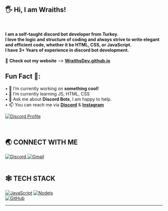 ## 🖐 Hi, I am Wraiths!

<br />

**I am a self-taught discord bot developer from Turkey.**
<br/>**I love the logic and structure of coding and always strive to write elegant and efficient code, whether it be HTML, CSS, or JavaScript.**
<br />**I have 3+ Years of experience in discord bot development.**
<br/><br/>👀 **Check out my website** --> <a href="https://wraithsdev.github.io/"><b>WraithsDev.github.io</b></a>
<!-- <img src="https://github-readme-stats.vercel.app/api/?username=ErenBaygun&show_icons=true" alt="git stats"> -->


## Fun Fact 🎈:

<!-- <img align="left" height="150" src="https://raw.githubusercontent.com/hicodersofficial/images/main/giphy%20(2).gif" style="margin-right: 2rem;"> -->

• 🔭 I’m currently working on <b>something cool!</b> <br/>
• 🌱 I’m currently learning JS, HTML, CSS<br/>
• 💬 Ask me about <b>Discord Bots</b>, I am happy to help.<br/>
• 📫 You can reach me via <a href="https://discord.gg/J2QZnWydtn"><b>Discord</b></a> & <a href="https://www.instagram.com/"><b>Instagram</b></a><br/>
</span>

<!-- ![Profile views](https://gpvc.arturio.dev/WrozyDeveloper) -->

[![Discord Profile](https://lanyard-profile-readme.vercel.app/api/843136836947410945?theme=dark&bg=272727)](https://discord.com/users/843136836947410945)
<!-- <a href="http://www.github.com/ErenBaygun"><img src="https://activity-graph.herokuapp.com/graph?username=WrozyDeveloper&bg_color=1c1917&color=ffffff&line=0891b2&point=ffffff&area_color=1c1917&area=true&hide_border=true&custom_title=GitHub%20Commits%20Graph" alt="GitHub Commits Graph" /></a> -->

<br />

## 🌏 **CONNECT WITH ME**

<!--<a href="https://www.instagram.com"> 
    <img src="https://img.shields.io/badge/Instagram-E4405F?style=for-the-badge&logo=instagram&logoColor=white" title="Instagram"  alt="Instagram"/>
</a> -->
<a href="https://discord.com/users/843136836947410945"> 
    <img src="https://img.shields.io/badge/Discord-7289DA?style=for-the-badge&logo=discord&logoColor=white" title="Discord"  alt="Discord"/>
</a>
<!-- <a href="https://www.youtube.com/"> 
    <img src="https://img.shields.io/badge/YouTube-FF0000?style=for-the-badge&logo=youtube&logoColor=white" title="Youtube"  alt="Youtube"/>
</a> -->
<a href="mailto:deapdev99@gmail.com"> 
    <img src="https://img.shields.io/badge/Gmail-D14836?style=for-the-badge&logo=gmail&logoColor=white" title="Gmail"  alt="Gmail"/>
</a>
<!-- <a href="https://twitter.com/"> 
    <img src="https://img.shields.io/badge/Twitter-1DA1F2?style=for-the-badge&logo=twitter&logoColor=white" title="Twitter"  alt="Twitter"/>
</a> -->
<!-- <a href="https://www.facebook.com/"> 
    <img src="https://img.shields.io/badge/Facebook-%231877F2.svg?style=for-the-badge&logo=Facebook&logoColor=white" title="Facebook"  alt="Facebook"/>
</a> -->
<!-- <a  href="https://www.linkedin.com/">
    <img src="https://img.shields.io/badge/LinkedIn-0077B5?style=for-the-badge&logo=linkedin&logoColor=white" title="LinkedIn"  alt="LinkedIn"/>
</a> -->
<!-- <a href="https://codepen.io/"> 
    <img src="https://img.shields.io/badge/Codepen-000000?style=for-the-badge&logo=codepen&logoColor=white" title="Codepen"  alt="Codepen"/>
</a> -->
<br />


<br />

## 🕸️ **TECH STACK**

[![JavaScript](https://img.shields.io/badge/JavaScript-F7DF1E?style=for-the-badge&logo=javascript&logoColor=black "JavaScript")][repo]
[![](https://img.shields.io/badge/Node.js-43853D?style=for-the-badge&logo=node.js&logoColor=white "Nodejs")][repo]
<br />
[![GitHub](https://img.shields.io/badge/github-%23121011.svg?style=for-the-badge&logo=github&logoColor=white "GitHub")][repo]
<br />

<!-- [![HTML](https://img.shields.io/badge/HTML5-E34F26?style=for-the-badge&logo=html5&logoColor=white "HTML")][repo] -->
<!-- [![CSS3](https://img.shields.io/badge/CSS3-1572B6?style=for-the-badge&logo=css3&logoColor=white "CSS")][repo] -->
<!-- [![React](https://img.shields.io/badge/React-20232A?style=for-the-badge&logo=react&logoColor=61DAFB "React")][repo] -->
<!-- [![Typescript](https://img.shields.io/badge/TypeScript-007ACC?style=for-the-badge&logo=typescript&logoColor=white "Typescript")][repo] -->
<!-- [![Next JS](https://img.shields.io/badge/Next-black?style=for-the-badge&logo=next.js&logoColor=white "Next.js")][repo] -->
<!-- [![Bootstrap](https://img.shields.io/badge/Bootstrap-563D7C?style=for-the-badge&logo=bootstrap&logoColor=white "Bootstrap")][repo] -->
<!-- [![Sass](https://img.shields.io/badge/Sass-CC6699?style=for-the-badge&logo=sass&logoColor=white "SASS")][repo] -->
<!-- [![PHP](https://img.shields.io/badge/PHP-777BB4?style=for-the-badge&logo=php&logoColor=white "PHP")][repo] -->
<!-- [![JQuery](https://img.shields.io/badge/jQuery-0769AD?style=for-the-badge&logo=jquery&logoColor=white "JQuery")][repo] -->
<!-- [![Material UI](https://img.shields.io/badge/Material--UI-%230081CB.svg?style=for-the-badge&logo=mui&logoColor=white "Material UI")][repo] -->
<!-- [![Socket.io-client](https://img.shields.io/badge/Socket.io--client-black?style=for-the-badge&logo=socket.io&badgeColor=**010101** "Socket.io-client")][repo] -->
<!-- [![ESLint](https://img.shields.io/badge/ESLint-4B3263?style=for-the-badge&logo=eslint&logoColor=white)][repo] -->
<!-- [![Angular](https://img.shields.io/badge/Angular-DD0031?style=for-the-badge&logo=angular&logoColor=white "Angular")][repo] -->
<!-- [![Styled Components](https://img.shields.io/badge/styled--components-DB7093?style=for-the-badge&logo=styled-components&logoColor=white "Styled-Components")][repo] -->
<!-- [![](https://img.shields.io/badge/React_Router-CA4245?style=for-the-badge&logo=react-router&logoColor=white "React Router")][repo] -->
<!-- [![Tailwind](https://img.shields.io/badge/Tailwind_CSS-38B2AC?style=for-the-badge&logo=tailwind-css&logoColor=white "Tailwind")][repo] -->
<!-- [![Webpack](https://img.shields.io/badge/webpack-%238DD6F9.svg?style=for-the-badge&logo=webpack&logoColor=black "Webpack")][repo] -->
<!-- [![Three.js](https://img.shields.io/badge/threejs-black?style=for-the-badge&logo=three.js&logoColor=white "Three.js")][repo] -->

<!-- [![Go](https://img.shields.io/badge/go-%2300ADD8.svg?style=for-the-badge&logo=go&logoColor=white "GO Lang")][repo] -->

<!-- [![Express js](https://img.shields.io/badge/Express.js-404D59?style=for-the-badge "Express js")][repo] -->
<!-- [![SQLLite](https://img.shields.io/badge/SQLite-07405E?style=for-the-badge&logo=sqlite&logoColor=white "SQLLite")][repo] -->
<!-- [![Redis](https://img.shields.io/badge/redis-%23DD0031.svg?style=for-the-badge&logo=redis&logoColor=white "Redis")][repo] -->
<!-- [![MySql](https://img.shields.io/badge/MySQL-00000F?style=for-the-badge&logo=mysql&logoColor=white "MySql")][repo] -->
<!-- [![Postgresql](https://img.shields.io/badge/PostgreSQL-316192?style=for-the-badge&logo=postgresql&logoColor=white "Postgresql")][repo] -->

<!-- [![Docker](https://img.shields.io/badge/docker-%230db7ed.svg?style=for-the-badge&logo=docker&logoColor=white)][repo] -->
<!-- [![Apache](https://img.shields.io/badge/apache-%23D42029.svg?style=for-the-badge&logo=apache&logoColor=white "Apache")][repo] -->
<!-- [![Nginx](https://img.shields.io/badge/nginx-%23009639.svg?style=for-the-badge&logo=nginx&logoColor=white "Nginx")][repo] -->
<!-- [![Insomnia](https://img.shields.io/badge/Insomnia-black?style=for-the-badge&logo=insomnia&logoColor=5849BE "Insomnia")][repo] -->
<!-- [![Shell Scripts](https://img.shields.io/badge/Shell_Script-121011?style=for-the-badge&logo=gnu-bash&logoColor=white)][repo] -->
<!-- [![Linux](https://img.shields.io/badge/Linux-FCC624?style=for-the-badge&logo=linux&logoColor=black "Linux")][repo] -->
<!-- [![Gradle](https://img.shields.io/badge/Gradle-02303A.svg?style=for-the-badge&logo=Gradle&logoColor=white "Gradle")][repo] -->

<!-- [![Google Cloud](https://img.shields.io/badge/GoogleCloud-%234285F4.svg?style=for-the-badge&logo=google-cloud&logoColor=white "Google Cloud")][repo] -->
<!-- [![Netlify](https://img.shields.io/badge/netlify-%23000000.svg?style=for-the-badge&logo=netlify&logoColor=#00C7B7 "Netlify")][repo] -->
<!-- [![Vercel](https://img.shields.io/badge/vercel-%23000000.svg?style=for-the-badge&logo=vercel&logoColor=white "Vercel")][repo] -->
<!-- [![Firebase](https://img.shields.io/badge/firebase-%23039BE5.svg?style=for-the-badge&logo=firebase "Firebase")][repo] -->

<!--## 📄 **CODE EDITOR & IDES**

[![Visual Studio Code](https://img.shields.io/badge/VS%20Code-0078d7.svg?style=for-the-badge&logo=visual-studio-code&logoColor=white "Visual Studio Code")][repo]
[![Visual Studio Code](https://img.shields.io/badge/VS%20Code%20Insider-24bfa5.svg?style=for-the-badge&logo=visual-studio-code&logoColor=white "Visual Studio Code")][repo]
[![Sublime Text](https://img.shields.io/badge/sublime_text-%23575757.svg?style=for-the-badge&logo=sublime-text&logoColor=important "Sublime Text")][repo]
[![Visual Studio](https://img.shields.io/badge/Visual%20Studio-5C2D91.svg?style=for-the-badge&logo=visual-studio&logoColor=white "Visual Studio")][repo] -->

<!-- [![Vim](https://img.shields.io/badge/VIM-%2311AB00.svg?style=for-the-badge&logo=vim&logoColor=white)][repo] -->
<!-- [![Android Studio](https://img.shields.io/badge/Android%20Studio-3DDC84.svg?style=for-the-badge&logo=android-studio&logoColor=white)][repo] -->
<!-- [![Jupyter Notebook](https://img.shields.io/badge/jupyter-%23FA0F00.svg?style=for-the-badge&logo=jupyter&logoColor=white)][repo] -->
<!-- [![Xcode](https://img.shields.io/badge/Xcode-007ACC?style=for-the-badge&logo=Xcode&logoColor=white)][repo] -->

<!-- ## 🌐 **BROWSERS**
[![Google Chrome](https://img.shields.io/badge/Google%20Chrome-317cee?style=for-the-badge&logo=GoogleChrome&logoColor=white)][repo]
[![Brave](https://img.shields.io/badge/Brave-FB542B?style=for-the-badge&logo=Brave&logoColor=white "Brave")][repo]
![Firefox](https://img.shields.io/badge/Firefox-FF7139?style=for-the-badge&logo=Firefox-Browser&logoColor=white)
![Edge](https://img.shields.io/badge/Edge-0078D7?style=for-the-badge&logo=Microsoft-edge&logoColor=white) -->

<!-- ![Safari](https://img.shields.io/badge/Safari-000000?style=for-the-badge&logo=Safari&logoColor=white) -->

<!-- ## ⭕ **OPERATING SYSTEMS**
![Windows](https://img.shields.io/badge/Windows-0078D6?style=for-the-badge&logo=windows&logoColor=white)
![Ubuntu](https://img.shields.io/badge/Ubuntu-E95420?style=for-the-badge&logo=ubuntu&logoColor=white)
![Kali](https://img.shields.io/badge/Kali-268BEE?style=for-the-badge&logo=kalilinux&logoColor=white)
![Cent OS](https://img.shields.io/badge/cent%20os-002260?style=for-the-badge&logo=centos&logoColor=F0F0F0)
![Android](https://img.shields.io/badge/Android-3DDC84?style=for-the-badge&logo=android&logoColor=white) 
![Mac OS](https://img.shields.io/badge/mac%20os-000000?style=for-the-badge&logo=macos&logoColor=F0F0F0) 
![IOS](https://img.shields.io/badge/iOS-000000?style=for-the-badge&logo=ios&logoColor=white)

## ☃️ **MY LEARNING RESOURCES**

[![Stack Overflow](https://img.shields.io/badge/-Stackoverflow-FE7A16?style=for-the-badge&logo=stack-overflow&logoColor=white)][sof]
[![Medium](https://img.shields.io/badge/Medium-12100E?style=for-the-badge&logo=medium&logoColor=white)][medium]
[![MDN Web Docs](https://img.shields.io/badge/MDN_Web_Docs-black?style=for-the-badge&logo=mdnwebdocs&logoColor=white)][mdn]
[![](https://img.shields.io/badge/YouTube-FF0000?style=for-the-badge&logo=youtube&logoColor=white)][youtube]
[![GeeksForGeeks](https://img.shields.io/badge/GeeksforGeeks-gray?style=for-the-badge&logo=geeksforgeeks&logoColor=35914c)][gog]
[![Udemy](https://img.shields.io/badge/Udemy-A435F0?style=for-the-badge&logo=Udemy&logoColor=white)][udemy]
[![Google](https://img.shields.io/badge/google-4285F4?style=for-the-badge&logo=google&logoColor=white)][google]
[![](https://img.shields.io/badge/GitHub-100000?style=for-the-badge&logo=github&logoColor=white)][github] -->

[medium]: https://medium.com/
[github]: https://github.com/
[google]: https://www.google.com
[mdn]: https://developer.mozilla.org/en-US/
[wiki]: https://en.wikipedia.org/wiki/Main_Page
[quora]: https://www.quora.com/
[youtube]: https://www.youtube.com/
[doc]: https://www.digitalocean.com/community
[udemy]: https://www.udemy.com/
[gog]: https://www.geeksforgeeks.org/
[fcc]: https://www.freecodecamp.org/
[sof]: https://stackoverflow.com/
[repo]: https://github.com/WrozyDeveloper?tab=repositories

<hr />

<!-- ### **Thanks for checking out my GitHub Profile!** 🙏

<br />

[![](https://ForTheBadge.com/images/badges/built-with-love.svg)][repo]

<!-- ![](https://img.shields.io/github/followers/WrozyDeveloper?logo=github&style=for-the-badge&color=0891b2&labelColor=1c1917) -->

<!--  ![](https://github-readme-stats.vercel.app/api/top-langs/?username=WrozyDeveloper&theme=onedark) -->
